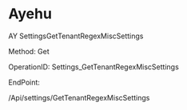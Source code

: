 #     Ayehu


AY SettingsGetTenantRegexMiscSettings

Method: Get

OperationID: Settings_GetTenantRegexMiscSettings

EndPoint:

/Api/settings/GetTenantRegexMiscSettings
